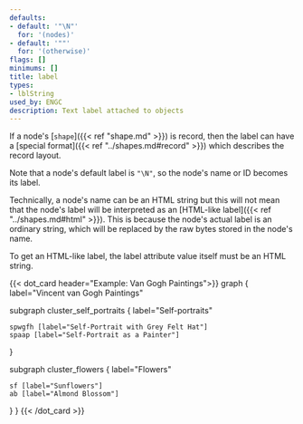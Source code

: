 ```yaml
---
defaults:
- default: '"\N"'
  for: '(nodes)'
- default: '""'
  for: '(otherwise)'
flags: []
minimums: []
title: label
types:
- lblString
used_by: ENGC
description: Text label attached to objects
---
```


If a node's [`shape`]({{< ref "shape.md" >}}) is record, then the label can
have a [special format]({{< ref "../shapes.md#record" >}})
which describes the record layout.

Note that a node's default label is `"\N"`, so the node's name or ID becomes
its label.

Technically, a node's name can be an HTML string but this will not mean that
the node's label will be interpreted as an [HTML-like
label]({{< ref "../shapes.md#html" >}}). This is because the node's actual label is an
ordinary string, which will be replaced by the raw bytes stored in the node's
name.

To get an HTML-like label, the label attribute value itself must be an HTML
string.

{{< dot_card header="Example: Van Gogh Paintings">}}
graph {
  label="Vincent van Gogh Paintings"

  subgraph cluster_self_portraits {
    label="Self-portraits"

    spwgfh [label="Self-Portrait with Grey Felt Hat"]
    spaap [label="Self-Portrait as a Painter"]
  }
  
  subgraph cluster_flowers {
    label="Flowers"

    sf [label="Sunflowers"]
    ab [label="Almond Blossom"]
  }
}
{{< /dot_card >}}
